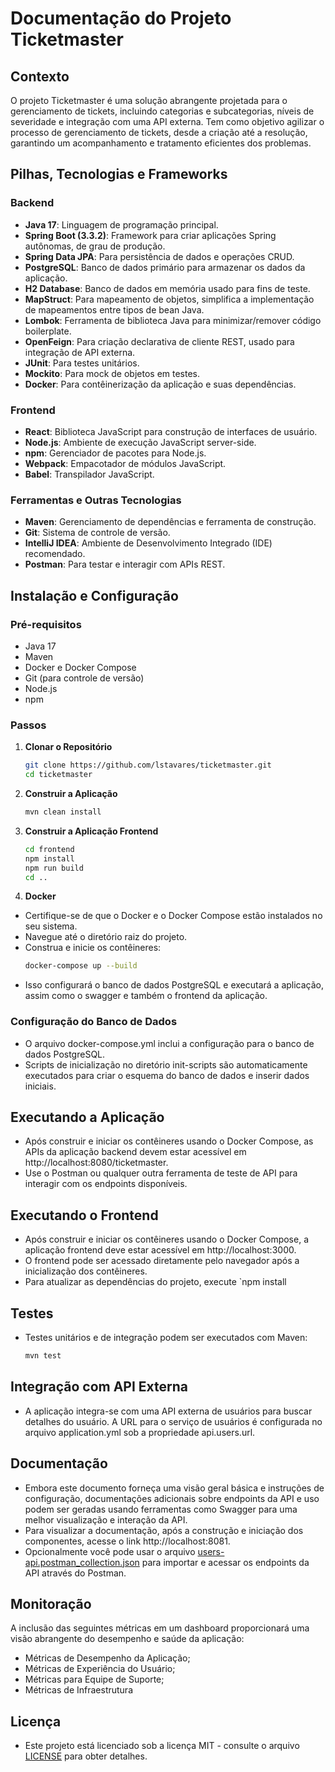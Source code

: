 # Documentação do Projeto Ticketmaster

## Contexto
O projeto Ticketmaster é uma solução abrangente projetada para o gerenciamento de tickets, incluindo categorias e subcategorias, níveis de severidade e integração com uma API externa. Tem como objetivo agilizar o processo de gerenciamento de tickets, desde a criação até a resolução, garantindo um acompanhamento e tratamento eficientes dos problemas.

## Pilhas, Tecnologias e Frameworks

### Backend
- **Java 17**: Linguagem de programação principal.
- **Spring Boot (3.3.2)**: Framework para criar aplicações Spring autônomas, de grau de produção.
- **Spring Data JPA**: Para persistência de dados e operações CRUD.
- **PostgreSQL**: Banco de dados primário para armazenar os dados da aplicação.
- **H2 Database**: Banco de dados em memória usado para fins de teste.
- **MapStruct**: Para mapeamento de objetos, simplifica a implementação de mapeamentos entre tipos de bean Java.
- **Lombok**: Ferramenta de biblioteca Java para minimizar/remover código boilerplate.
- **OpenFeign**: Para criação declarativa de cliente REST, usado para integração de API externa.
- **JUnit**: Para testes unitários.
- **Mockito**: Para mock de objetos em testes.
- **Docker**: Para contêinerização da aplicação e suas dependências.

### Frontend
- **React**: Biblioteca JavaScript para construção de interfaces de usuário.
- **Node.js**: Ambiente de execução JavaScript server-side.
- **npm**: Gerenciador de pacotes para Node.js.
- **Webpack**: Empacotador de módulos JavaScript.
- **Babel**: Transpilador JavaScript.

### Ferramentas e Outras Tecnologias
- **Maven**: Gerenciamento de dependências e ferramenta de construção.
- **Git**: Sistema de controle de versão.
- **IntelliJ IDEA**: Ambiente de Desenvolvimento Integrado (IDE) recomendado.
- **Postman**: Para testar e interagir com APIs REST.

## Instalação e Configuração

### Pré-requisitos
- Java 17
- Maven
- Docker e Docker Compose
- Git (para controle de versão)
- Node.js
- npm

### Passos

1. **Clonar o Repositório**
   ```bash
   git clone https://github.com/lstavares/ticketmaster.git
   cd ticketmaster

2. **Construir a Aplicação**
   ```bash
   mvn clean install

3. **Construir a Aplicação Frontend**
   ```bash
   cd frontend
   npm install
   npm run build
   cd ..
   
4. **Docker**
- Certifique-se de que o Docker e o Docker Compose estão instalados no seu sistema.
- Navegue até o diretório raiz do projeto.
- Construa e inicie os contêineres:
    ```bash
   docker-compose up --build
  
- Isso configurará o banco de dados PostgreSQL e executará a aplicação, assim como o swagger e também o frontend da aplicação.

### Configuração do Banco de Dados
- O arquivo docker-compose.yml inclui a configuração para o banco de dados PostgreSQL.
- Scripts de inicialização no diretório init-scripts são automaticamente executados para criar o esquema do banco de dados e inserir dados iniciais.

## Executando a Aplicação
- Após construir e iniciar os contêineres usando o Docker Compose, as APIs da aplicação backend devem estar acessível em http://localhost:8080/ticketmaster.
- Use o Postman ou qualquer outra ferramenta de teste de API para interagir com os endpoints disponíveis.

## Executando o Frontend
- Após construir e iniciar os contêineres usando o Docker Compose, a aplicação frontend deve estar acessível em http://localhost:3000.
- O frontend pode ser acessado diretamente pelo navegador após a inicialização dos contêineres.
- Para atualizar as dependências do projeto, execute `npm install

## Testes
- Testes unitários e de integração podem ser executados com Maven:
    ```bash
   mvn test

## Integração com API Externa
- A aplicação integra-se com uma API externa de usuários para buscar detalhes do usuário. A URL para o serviço de usuários é configurada no arquivo application.yml sob a propriedade api.users.url.

## Documentação
- Embora este documento forneça uma visão geral básica e instruções de configuração, documentações adicionais sobre endpoints da API e uso podem ser geradas usando ferramentas como Swagger para uma melhor visualização e interação da API.
- Para visualizar a documentação, após a construção e iniciação dos componentes, acesse o link http://localhost:8081.
- Opcionalmente você pode usar o arquivo [users-api.postman_collection.json](users-api.postman_collection.json) para importar e acessar os endpoints da API através do Postman.

## Monitoração
A inclusão das seguintes métricas em um dashboard proporcionará uma visão abrangente do desempenho e saúde da aplicação:
- Métricas de Desempenho da Aplicação;
- Métricas de Experiência do Usuário;
- Métricas para Equipe de Suporte;
- Métricas de Infraestrutura

## Licença
- Este projeto está licenciado sob a licença MIT - consulte o arquivo [LICENSE](LICENSE) para obter detalhes.